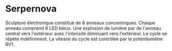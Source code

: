 # Serpernova 

Sculpture électronique constitué de 8 anneaux concentriques. Chaque anneau comprend 8 LED bleus. Une explosion de lumière par de l'anneau central vers l'extérieur avec l'intensité diminuant vers l'extérieur. Le cycle se répète indéfiniment. La vitesse du cycle est contrôlée par le potentiomètre RV1.

